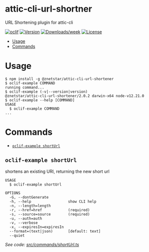 attic-cli-url-shortner
======================

URL Shortening plugin for attic-cli

[![oclif](https://img.shields.io/badge/cli-oclif-brightgreen.svg)](https://oclif.io)
[![Version](https://img.shields.io/npm/v/attic-cli-url-shortner.svg)](https://npmjs.org/package/attic-cli-url-shortner)
[![Downloads/week](https://img.shields.io/npm/dw/attic-cli-url-shortner.svg)](https://npmjs.org/package/attic-cli-url-shortner)
[![License](https://img.shields.io/npm/l/attic-cli-url-shortner.svg)](https://github.com/znetstar/attic-cli-url-shortner/blob/master/package.json)

<!-- toc -->
* [Usage](#usage)
* [Commands](#commands)
<!-- tocstop -->
# Usage
<!-- usage -->
```sh-session
$ npm install -g @znetstar/attic-cli-url-shortener
$ oclif-example COMMAND
running command...
$ oclif-example (-v|--version|version)
@znetstar/attic-cli-url-shortener/2.0.2 darwin-x64 node-v12.21.0
$ oclif-example --help [COMMAND]
USAGE
  $ oclif-example COMMAND
...
```
<!-- usagestop -->
# Commands
<!-- commands -->
* [`oclif-example shortUrl`](#oclif-example-shorturl)

## `oclif-example shortUrl`

shortens an existing URI, returning the new short url

```
USAGE
  $ oclif-example shortUrl

OPTIONS
  -G, --dontGenerate
  -h, --help                 show CLI help
  -n, --length=length
  -r, --href=href            (required)
  -s, --source=source        (required)
  -u, --auth=auth
  -v, --verbose
  -x, --expiresIn=expiresIn
  --format=(text|json)       [default: text]
  --quiet
```

_See code: [src/commands/shortUrl.ts](https://github.com/znetstar/attic/blob/v2.0.2/src/commands/shortUrl.ts)_
<!-- commandsstop -->
